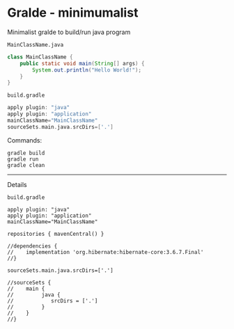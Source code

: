 # Gralde - minimumalist

Minimalist gralde to build/run java program

`MainClassName.java`
```java
class MainClassName {
	public static void main(String[] args) {
		System.out.println("Hello World!");
	}
}
```

`build.gradle`
```gradle
apply plugin: "java"
apply plugin: "application"
mainClassName="MainClassName"
sourceSets.main.java.srcDirs=['.']
```

Commands:

```
gradle build
gradle run
gradle clean
```

---

Details

`build.gradle`

```
apply plugin: "java"
apply plugin: "application"
mainClassName="MainClassName"

repositories { mavenCentral() }

//dependencies {
//    implementation 'org.hibernate:hibernate-core:3.6.7.Final'
//}

sourceSets.main.java.srcDirs=['.']

//sourceSets {
//    main {
//         java {
//            srcDirs = ['.']
//         }
//    }
//}
```

